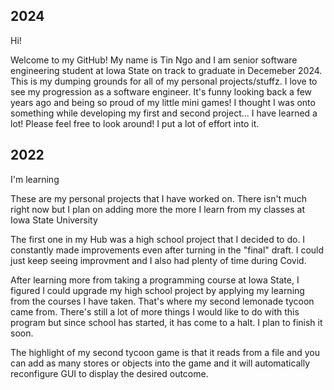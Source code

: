 ## 2024
Hi!

Welcome to my GitHub! My name is Tin Ngo and I am senior software engineering student at Iowa State on track to graduate in Decemeber 2024. This is my dumping grounds for all of my personal projects/stuffz. I love to see my progression as a software engineer. It's funny looking back a few years ago and being so proud of my little mini games! I thought I was onto something while developing my first and second project... I have learned a lot! Please feel free to look around! I put a lot of effort into it.
 

## 2022
I'm learning

These are my personal projects that I have worked on.
There isn't much right now but I plan on adding more the more I learn from my classes at Iowa State University  

The first one in my Hub was a high school project that I decided to do. I constantly made improvements even after turning in the "final" draft.
I could just keep seeing improvment and I also had plenty of time during Covid.

After learning more from taking a programming course at Iowa State, I figured I could upgrade my high school project by applying my learning from
the courses I have taken. That's where my second lemonade tycoon came from. There's still a lot of more things I would like to do with this program
but since school has started, it has come to a halt. I plan to finish it soon.

The highlight of my second tycoon game is that it reads from a file and you can add as many stores or objects into the game and it will automatically reconfigure
GUI to display the desired outcome. 
